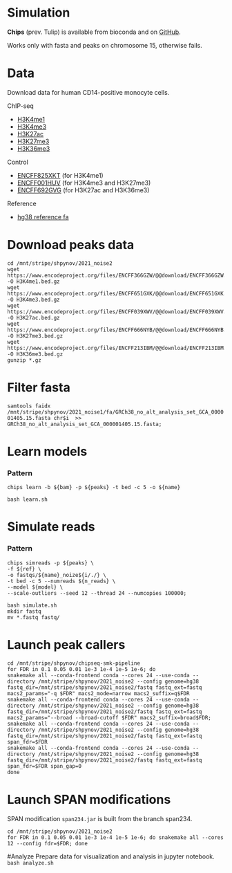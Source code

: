 Simulation
==========

**Chips** (prev. Tulip) is available from bioconda and on [GitHub](https://github.com/gymreklab/chips).

Works only with fasta and peaks on chromosome 15, otherwise fails.

# Data
Download data for human CD14-positive monocyte cells.

ChIP-seq
* [H3K4me1](https://www.encodeproject.org/files/ENCFF076WOE/)
* [H3K4me3](https://www.encodeproject.org/files/ENCFF001FYS/)
* [H3K27ac](https://www.encodeproject.org/files/ENCFF000CEN/)
* [H3K27me3](https://www.encodeproject.org/files/ENCFF001FYR/)
* [H3K36me3](https://www.encodeproject.org/files/ENCFF000CFB/)

Control
* [ENCFF825XKT](https://www.encodeproject.org/files/ENCFF825XKT/) (for H3K4me1)
* [ENCFF001HUV](https://www.encodeproject.org/files/ENCFF001HUV/) (for H3K4me3 and H3K27me3)
* [ENCFF692GVG](https://www.encodeproject.org/files/ENCFF692GVG/) (for H3K27ac and H3K36me3)

Reference
* [hg38 reference fa](https://www.encodeproject.org/files/GRCh38_no_alt_analysis_set_GCA_000001405.15/)

# Download peaks data
```
cd /mnt/stripe/shpynov/2021_noise2
wget https://www.encodeproject.org/files/ENCFF366GZW/@@download/ENCFF366GZW.bed.gz -O H3K4me1.bed.gz
wget https://www.encodeproject.org/files/ENCFF651GXK/@@download/ENCFF651GXK.bed.gz -O H3K4me3.bed.gz  
wget https://www.encodeproject.org/files/ENCFF039XWV/@@download/ENCFF039XWV.bed.gz -O H3K27ac.bed.gz
wget https://www.encodeproject.org/files/ENCFF666NYB/@@download/ENCFF666NYB.bed.gz -O H3K27me3.bed.gz      
wget https://www.encodeproject.org/files/ENCFF213IBM/@@download/ENCFF213IBM.bed.gz -O H3K36me3.bed.gz
gunzip *.gz
```

# Filter fasta
`samtools faidx /mnt/stripe/shpynov/2021_noise1/fa/GRCh38_no_alt_analysis_set_GCA_000001405.15.fasta chr$i  >> GRCh38_no_alt_analysis_set_GCA_000001405.15.fasta;`

# Learn models

### Pattern
`chips learn -b ${bam} -p ${peaks} -t bed -c 5 -o ${name}`

`bash learn.sh`

# Simulate reads

### Pattern
```
chips simreads -p ${peaks} \                                                                                                                                                                   
-f ${ref} \                                                                                                                                                                                   
-o fastqs/${name}_noize${i/./} \                                                                                                                                                              
-t bed -c 5 --numreads ${n_reads} \                                                                                                                                                           
--model ${model} \                                                                                                                                                                            
--scale-outliers --seed 12 --thread 24 --numcopies 100000;
```

```
bash simulate.sh
mkdir fastq
mv *.fastq fastq/
```

# Launch peak callers
```
cd /mnt/stripe/shpynov/chipseq-smk-pipeline
for FDR in 0.1 0.05 0.01 1e-3 1e-4 1e-5 1e-6; do
snakemake all --conda-frontend conda --cores 24 --use-conda --directory /mnt/stripe/shpynov/2021_noise2 --config genome=hg38 fastq_dir=/mnt/stripe/shpynov/2021_noise2/fastq fastq_ext=fastq macs2_params="-q $FDR" macs2_mode=narrow macs2_suffix=q$FDR
snakemake all --conda-frontend conda --cores 24 --use-conda --directory /mnt/stripe/shpynov/2021_noise2 --config genome=hg38 fastq_dir=/mnt/stripe/shpynov/2021_noise2/fastq fastq_ext=fastq macs2_params="--broad --broad-cutoff $FDR" macs2_suffix=broad$FDR;
snakemake all --conda-frontend conda --cores 24 --use-conda --directory /mnt/stripe/shpynov/2021_noise2 --config genome=hg38 fastq_dir=/mnt/stripe/shpynov/2021_noise2/fastq fastq_ext=fastq span_fdr=$FDR
snakemake all --conda-frontend conda --cores 24 --use-conda --directory /mnt/stripe/shpynov/2021_noise2 --config genome=hg38 fastq_dir=/mnt/stripe/shpynov/2021_noise2/fastq fastq_ext=fastq span_fdr=$FDR span_gap=0
done
```


# Launch SPAN modifications
SPAN modification `span234.jar` is built from the branch span234.

```
cd /mnt/stripe/shpynov/2021_noise2
for FDR in 0.1 0.05 0.01 1e-3 1e-4 1e-5 1e-6; do snakemake all --cores 12 --config fdr=$FDR; done
```


#Analyze 
Prepare data for visualization and analysis in jupyter notebook.
`bash analyze.sh`
